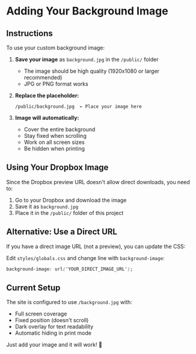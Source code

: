 # Adding Your Background Image

## Instructions

To use your custom background image:

1. **Save your image** as `background.jpg` in the `/public/` folder
   - The image should be high quality (1920x1080 or larger recommended)
   - JPG or PNG format works

2. **Replace the placeholder:**
   ```
   /public/background.jpg  ← Place your image here
   ```

3. **Image will automatically:**
   - Cover the entire background
   - Stay fixed when scrolling
   - Work on all screen sizes
   - Be hidden when printing

## Using Your Dropbox Image

Since the Dropbox preview URL doesn't allow direct downloads, you need to:

1. Go to your Dropbox and download the image
2. Save it as `background.jpg`
3. Place it in the `/public/` folder of this project

## Alternative: Use a Direct URL

If you have a direct image URL (not a preview), you can update the CSS:

Edit `styles/globals.css` and change line with `background-image`:

```css
background-image: url('YOUR_DIRECT_IMAGE_URL');
```

## Current Setup

The site is configured to use `/background.jpg` with:
- Full screen coverage
- Fixed position (doesn't scroll)
- Dark overlay for text readability
- Automatic hiding in print mode

Just add your image and it will work! 🎨
